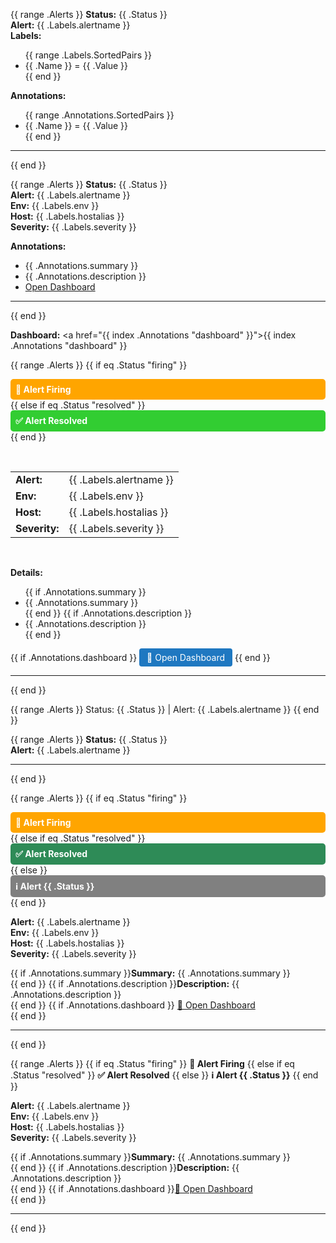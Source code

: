 {{ range .Alerts }}
<b>Status:</b> {{ .Status }}<br>
<b>Alert:</b> {{ .Labels.alertname }}<br>
<b>Labels:</b><br>
<ul>
  {{ range .Labels.SortedPairs }}
    <li>{{ .Name }} = {{ .Value }}</li>
  {{ end }}
</ul>
<b>Annotations:</b><br>
<ul>
  {{ range .Annotations.SortedPairs }}
    <li>{{ .Name }} = {{ .Value }}</li>
  {{ end }}
</ul>
<hr>
{{ end }}




{{ range .Alerts }}
<b>Status:</b> {{ .Status }}<br>
<b>Alert:</b> {{ .Labels.alertname }}<br>
<b>Env:</b> {{ .Labels.env }}<br>
<b>Host:</b> {{ .Labels.hostalias }}<br>
<b>Severity:</b> {{ .Labels.severity }}<br>

<b>Annotations:</b><br>
- {{ .Annotations.summary }}<br>
- {{ .Annotations.description }}<br>
- <a href="{{ .Annotations.dashboard }}">Open Dashboard</a><br>
<hr>
{{ end }}


<b>Dashboard:</b> <a href="{{ index .Annotations "dashboard" }}">{{ index .Annotations "dashboard" }}</a><br>












{{ range .Alerts }}
  {{ if eq .Status "firing" }}
    <div style="background-color:#FFA500; color:white; padding:8px; font-weight:bold; border-radius:5px;">
      🚨 Alert Firing
    </div>
  {{ else if eq .Status "resolved" }}
    <div style="background-color:#32CD32; color:white; padding:8px; font-weight:bold; border-radius:5px;">
      ✅ Alert Resolved
    </div>
  {{ end }}

  <br>

  <table style="border-collapse:collapse;">
    <tr><td><b>Alert:</b></td><td>{{ .Labels.alertname }}</td></tr>
    <tr><td><b>Env:</b></td><td>{{ .Labels.env }}</td></tr>
    <tr><td><b>Host:</b></td><td>{{ .Labels.hostalias }}</td></tr>
    <tr><td><b>Severity:</b></td><td>{{ .Labels.severity }}</td></tr>
  </table>

  <br>

  <b>Details:</b>
  <ul>
    {{ if .Annotations.summary }}<li>{{ .Annotations.summary }}</li>{{ end }}
    {{ if .Annotations.description }}<li>{{ .Annotations.description }}</li>{{ end }}
  </ul>

  {{ if .Annotations.dashboard }}
    <a href="{{ .Annotations.dashboard }}" style="display:inline-block; padding:6px 12px; background:#1f78c1; color:white; text-decoration:none; border-radius:4px;">
      🔎 Open Dashboard
    </a>
  {{ end }}

  <hr>
{{ end }}








{{ range .Alerts }}
Status: {{ .Status }} | Alert: {{ .Labels.alertname }}
{{ end }}






{{ range .Alerts }}
<b>Status:</b> {{ .Status }}<br>
<b>Alert:</b> {{ .Labels.alertname }}<br>
<hr>
{{ end }}










{{ range .Alerts }}
{{ if eq .Status "firing" }}
<div style="background:#FFA500;color:#fff;padding:8px;font-weight:bold;border-radius:5px;">
  🚨 Alert Firing
</div>
{{ else if eq .Status "resolved" }}
<div style="background:#2E8B57;color:#fff;padding:8px;font-weight:bold;border-radius:5px;">
  ✅ Alert Resolved
</div>
{{ else }}
<div style="background:#808080;color:#fff;padding:8px;font-weight:bold;border-radius:5px;">
  ℹ️ Alert {{ .Status }}
</div>
{{ end }}

<b>Alert:</b> {{ .Labels.alertname }}<br>
<b>Env:</b> {{ .Labels.env }}<br>
<b>Host:</b> {{ .Labels.hostalias }}<br>
<b>Severity:</b> {{ .Labels.severity }}<br>

{{ if .Annotations.summary }}<b>Summary:</b> {{ .Annotations.summary }}<br>{{ end }}
{{ if .Annotations.description }}<b>Description:</b> {{ .Annotations.description }}<br>{{ end }}
{{ if .Annotations.dashboard }}
<a href="{{ .Annotations.dashboard }}">🔎 Open Dashboard</a><br>
{{ end }}

<hr>
{{ end }}








{{ range .Alerts }}
{{ if eq .Status "firing" }}
<b>🚨 Alert Firing</b>
{{ else if eq .Status "resolved" }}
<b>✅ Alert Resolved</b>
{{ else }}
<b>ℹ️ Alert {{ .Status }}</b>
{{ end }}

<b>Alert:</b> {{ .Labels.alertname }}<br>
<b>Env:</b> {{ .Labels.env }}<br>
<b>Host:</b> {{ .Labels.hostalias }}<br>
<b>Severity:</b> {{ .Labels.severity }}<br>

{{ if .Annotations.summary }}<b>Summary:</b> {{ .Annotations.summary }}<br>{{ end }}
{{ if .Annotations.description }}<b>Description:</b> {{ .Annotations.description }}<br>{{ end }}
{{ if .Annotations.dashboard }}<a href="{{ .Annotations.dashboard }}">🔎 Open Dashboard</a><br>{{ end }}

<hr>
{{ end }}

















